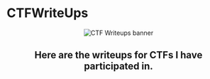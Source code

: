 # CTFWriteUps

<p align="center">
  <img img width=”200" height=”200" src="https://user-images.githubusercontent.com/22628008/160492121-11229e93-cfc0-4b30-9a57-674f7c0b49a8.png" alt="CTF Writeups banner">
</p>

<h2 align="center">
Here are the writeups for CTFs I have participated in. 
</h2> 
